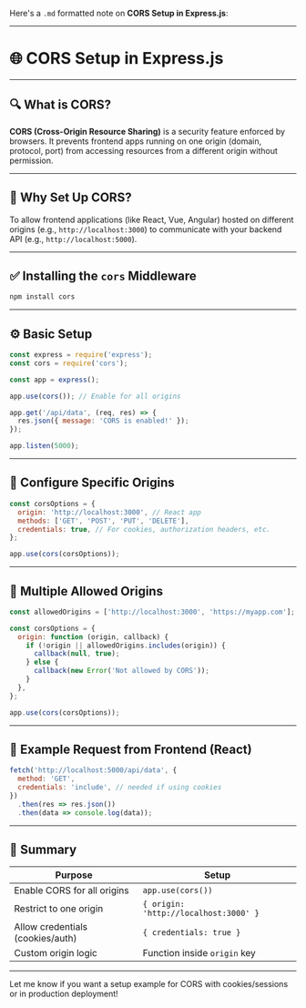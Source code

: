 Here's a `.md` formatted note on **CORS Setup in Express.js**:

---

# 🌐 CORS Setup in Express.js

---

## 🔍 What is CORS?

**CORS (Cross-Origin Resource Sharing)** is a security feature enforced by browsers. It prevents frontend apps running on one origin (domain, protocol, port) from accessing resources from a different origin without permission.

---

## 🎯 Why Set Up CORS?

To allow frontend applications (like React, Vue, Angular) hosted on different origins (e.g., `http://localhost:3000`) to communicate with your backend API (e.g., `http://localhost:5000`).

---

## ✅ Installing the `cors` Middleware

```bash
npm install cors
```

---

## ⚙️ Basic Setup

```js
const express = require('express');
const cors = require('cors');

const app = express();

app.use(cors()); // Enable for all origins

app.get('/api/data', (req, res) => {
  res.json({ message: 'CORS is enabled!' });
});

app.listen(5000);
```

---

## 🔐 Configure Specific Origins

```js
const corsOptions = {
  origin: 'http://localhost:3000', // React app
  methods: ['GET', 'POST', 'PUT', 'DELETE'],
  credentials: true, // For cookies, authorization headers, etc.
};

app.use(cors(corsOptions));
```

---

## 🚀 Multiple Allowed Origins

```js
const allowedOrigins = ['http://localhost:3000', 'https://myapp.com'];

const corsOptions = {
  origin: function (origin, callback) {
    if (!origin || allowedOrigins.includes(origin)) {
      callback(null, true);
    } else {
      callback(new Error('Not allowed by CORS'));
    }
  },
};

app.use(cors(corsOptions));
```

---

## 🧪 Example Request from Frontend (React)

```js
fetch('http://localhost:5000/api/data', {
  method: 'GET',
  credentials: 'include', // needed if using cookies
})
  .then(res => res.json())
  .then(data => console.log(data));
```

---

## 📝 Summary

| Purpose                          | Setup                                 |
| -------------------------------- | ------------------------------------- |
| Enable CORS for all origins      | `app.use(cors())`                     |
| Restrict to one origin           | `{ origin: 'http://localhost:3000' }` |
| Allow credentials (cookies/auth) | `{ credentials: true }`               |
| Custom origin logic              | Function inside `origin` key          |

---

Let me know if you want a setup example for CORS with cookies/sessions or in production deployment!
